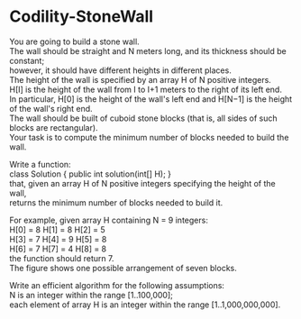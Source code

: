 # Codility-StoneWall
You are going to build a stone wall.</br>
The wall should be straight and N meters long, and its thickness should be constant;</br> 
however, it should have different heights in different places.</br> 
The height of the wall is specified by an array H of N positive integers.</br> 
H[I] is the height of the wall from I to I+1 meters to the right of its left end.</br> 
In particular, H[0] is the height of the wall's left end and H[N−1] is the height of the wall's right end.</br>
The wall should be built of cuboid stone blocks (that is, all sides of such blocks are rectangular).</br> 
Your task is to compute the minimum number of blocks needed to build the wall.

Write a function:</br>
class Solution { public int solution(int[] H); }</br>
that, given an array H of N positive integers specifying the height of the wall,</br> 
returns the minimum number of blocks needed to build it.

For example, given array H containing N = 9 integers:</br>
H[0] = 8    H[1] = 8    H[2] = 5</br>
H[3] = 7    H[4] = 9    H[5] = 8</br>
H[6] = 7    H[7] = 4    H[8] = 8</br>
the function should return 7.</br> 
The figure shows one possible arrangement of seven blocks.

Write an efficient algorithm for the following assumptions:</br>
N is an integer within the range [1..100,000];</br>
each element of array H is an integer within the range [1..1,000,000,000].
